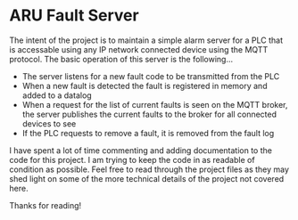 # ARU Fault Server

The intent of the project is to maintain a simple alarm server for a PLC that is accessable using any IP network connected device using 
the MQTT protocol. The basic operation of this server is the following...
 - The server listens for a new fault code to be transmitted from the PLC
 - When a new fault is detected the fault is registered in memory and added to a datalog
 - When a request for the list of current faults is seen on the MQTT broker, the server publishes the current faults to the broker for 
 all connected devices to see
 - If the PLC requests to remove a fault, it is removed from the fault log
 
I have spent a lot of time commenting and adding documentation to the code for this project. I am trying to keep the code in
as readable of condition as possible. Feel free to read through the project files as they may shed light on some of the more technical 
details of the project not covered here. 

Thanks for reading!
